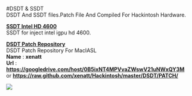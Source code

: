 #DSDT & SSDT     
DSDT And SSDT files.Patch File And Compiled For Hackintosh Hardware.   



**[SSDT Intel HD 4600](https://raw.github.com/xenatt/Hackintosh/master/DSDT/SSDT-IGPU-HD4600.aml)**    
SSDT for  inject intel igpu hd 4600.    
    

**[DSDT Patch Repository](/PATCH/)**    
DSDT Patch Repository For MacIASL   
**Name** :   **xenatt**   
**Url**  :   **https://googledrive.com/host/0B5ixNT4MPVvaZWswV21uNWxQY3M**   
			 or **https://raw.github.com/xenatt/Hackintosh/master/DSDT/PATCH/**


![](https://googledrive.com/host/0B5ixNT4MPVvaZWswV21uNWxQY3M/img.png)
